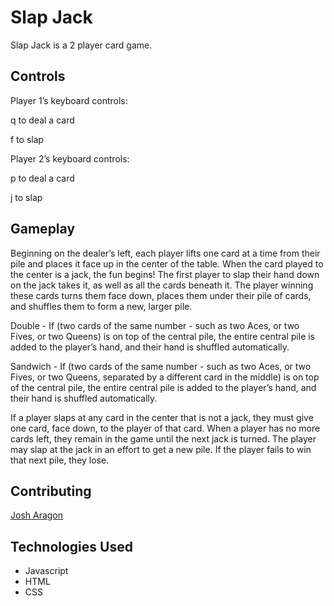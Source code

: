 
# Slap Jack

Slap Jack is a 2 player card game.

## Controls

Player 1’s keyboard controls:

q to deal a card

f to slap

Player 2’s keyboard controls:

p to deal a card

j to slap


## Gameplay

Beginning on the dealer’s left, each player lifts one card at a time from their pile and places it face up in the center of the table.
When the card played to the center is a jack, the fun begins! The first player to slap their hand down on the jack takes it, as well as all the cards beneath it. The player winning these cards turns them face down, places them under their pile of cards, and shuffles them to form a new, larger pile.

Double - If (two cards of the same number - such as two Aces, or two Fives, or two Queens) is on top of the central pile, the entire central pile is added to the player’s hand, and their hand is shuffled automatically.

Sandwich - If (two cards of the same number - such as two Aces, or two Fives, or two Queens, separated by a different card in the middle) is on top of the central pile, the entire central pile is added to the player’s hand, and their hand is shuffled automatically.

If a player slaps at any card in the center that is not a jack, they must give one card, face down, to the player of that card. When a player has no more cards left, they remain in the game until the next jack is turned. The player may slap at the jack in an effort to get a new pile. If the player fails to win that next pile, they lose.



## Contributing
[Josh Aragon](github.com/josharagon)

## Technologies Used
- Javascript
- HTML
- CSS
